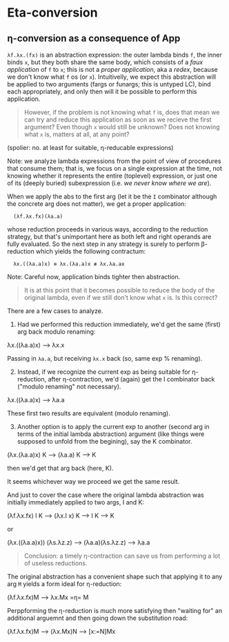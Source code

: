 # Eta-conversion

## η-conversion as a consequence of App

`λf.λx.(fx)` is an abstraction expression: the outer lambda binds `f`, the inner binds `x`, but they both share the same body, which consists of a *faux application* of `f` to `x`; this is not a *proper application*, aka a *redex*, because we don't know what `f` os (or `x`). Intuitivelly, we expect this abstraction will be applied to two arguments (fargs or funargs; this is untyped LC), bind each appropriately, and only then will it be possible to perform this application.

>However, if the problem is not knowing what `f` is, does that mean we can try and reduce this application as soon as we recieve the first argument? Even though `x` would still be unknown? Does not knowing what `x` is, matters at all, at any point?

(spolier: no. at least for suitable, η-reducable expressions)

Note: we analyze lambda expressions from the point of view of procedures that consume them; that is, we focus on a single expression at the time, not knowing whether it represents the entire (toplevel) expression, or just one of its (deeply buried) subexpression (i.e. *we never know where we are*).

When we apply the abs to the first arg (let it be the `I` combinator although the concrete arg does not matter), we get a proper application:

      (λf.λx.fx)(λa.a)

whose reduction proceeds in various ways, according to the reduction strategy, but that's unimportant here as both left and right operands are fully evaluated. So the next step in any strategy is surely to perform β-reduction which yields the following contractum:

      λx.((λa.a)x) ≡ λx.(λa.a)x ≢ λx.λa.ax

Note: Careful now, application binds tighter then abstraction.

>It is at this point that it becomes possible to reduce the body of the original lambda, even if we still don't know what `x` is. Is this correct?

There are a few cases to analyze.

1. Had we performed this reduction immediately, we'd get the same (first) arg back modulo renaming:

λx.((λa.a)x) ⟶ λx.x

Passing in `λa.a`, but receiving `λx.x` back (so, same exp % renaming).

2. Instead, if we recognize the current exp as being suitable for η-reduction, after η-contraction, we'd (again) get the I combinator back ("modulo renaming" not necessary).

λx.((λa.a)x) ⟶ λa.a

These first two results are equivalent (modulo renaming).

3. Another option is to apply the current exp to another (second arg in terms of the initial lambda abstraction) argument (like things were supposed to unfold from the begining), say the K combinator.

(λx.(λa.a)x) K ⟶ (λa.a) K ⟶ K

then we'd get that arg back (here, K). 

It seems whichever way we proceed we get the same result.

And just to cover the case where the original lambda abstraction was initially immediately applied to two args, I and K:

(λf.λx.fx) I K ⟶ (λx.I x) K ⟶ I K ⟶ K

or

(λx.((λa.a)x)) (λs.λz.z) ⟶ (λa.a)(λs.λz.z) ⟶ λa.a

>Conclusion: a timely η-contraction can save us from performing a lot of useless reductions.

The original abstraction has a convenient shape such that applying it to any arg `M` yields a form ideal for η-reduction:

(λf.λx.fx)M ⟶ λx.Mx =η= M

Perppforming the η-reduction is much more satisfying then "waiting for" an additional arguemnt and then going down the substitution road:

(λf.λx.fx)M ⟶ (λx.Mx)N ⟶ [x:=N]Mx
